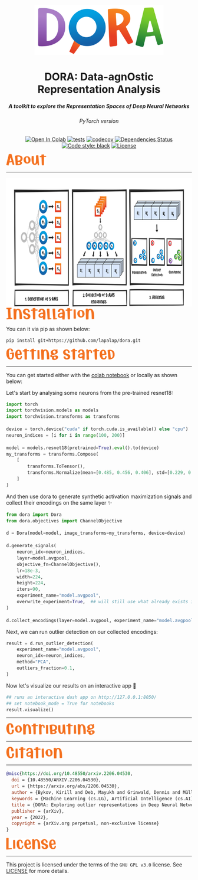 <div align="center">
  <img src="./assets/images/logo.svg" width="350"/>
</div>

<div align="center"><h1>DORA: Data-agnOstic Representation Analysis</h1>
<h5>A toolkit to explore the Representation Spaces of Deep Neural Networks</h5>
<h6>PyTorch version</h6></div>
<div align="center">

[![Open In Colab](https://colab.research.google.com/assets/colab-badge.svg)](https://colab.research.google.com/github/lapalap/dora/blob/master/examples/hello_dora.ipynb)
[![tests](https://github.com/lapalap/dora/actions/workflows/main.yml/badge.svg)](https://github.com/lapalap/dora/actions/workflows/main.yml)
[![codecov](https://codecov.io/gh/lapalap/dora/branch/dev/graph/badge.svg?token=UQ3QSHKSNR)](https://codecov.io/gh/lapalap/dora)
[![Dependencies Status](https://img.shields.io/badge/dependencies-up%20to%20date-brightgreen.svg)](https://github.com/lapalap/dora/pulls?utf8=%E2%9C%93&q=is%3Apr%20author%3Aapp%2Fdependabot)
[![Code style: black](https://img.shields.io/badge/code%20style-black-000000.svg)](https://github.com/psf/black)
[![License](https://img.shields.io/github/license/lapalap/dora)](https://github.com/lapalap/dora/blob/master/LICENSE)

</div>

<div align="left">
<img src="./assets/images/About.svg" height="32"/>
</div>
<hr />

<div align="center">
<img src="./assets/images/DORA.svg" height="350"/>
</div>

<div align="left">
<img src="./assets/images/Installation.svg" height="32"/>
</div>

You can it via pip as shown below:
```
pip install git+https://github.com/lapalap/dora.git
```

<div align="left">
<img src="./assets/images/Getting%20started.svg" height="32"/>
</div>
<hr />

You can get started either with the [colab notebook](https://colab.research.google.com/github/lapalap/dora/blob/master/examples/hello_dora.ipynb) or locally as shown below:

Let's start by analysing some neurons from the pre-trained resnet18:

```python
import torch
import torchvision.models as models
import torchvision.transforms as transforms

device = torch.device("cuda" if torch.cuda.is_available() else "cpu")
neuron_indices = [i for i in range(100, 200)]

model = models.resnet18(pretrained=True).eval().to(device)
my_transforms = transforms.Compose(
    [
        transforms.ToTensor(),
        transforms.Normalize(mean=[0.485, 0.456, 0.406], std=[0.229, 0.224, 0.225]),
    ]
)
```

And then use dora to generate synthetic activation maximization signals and collect their encodings on the same layer :sparkles:

```python
from dora import Dora
from dora.objectives import ChannelObjective

d = Dora(model=model, image_transforms=my_transforms, device=device)

d.generate_signals(
    neuron_idx=neuron_indices,
    layer=model.avgpool,
    objective_fn=ChannelObjective(),
    lr=18e-3,
    width=224,
    height=224,
    iters=90,
    experiment_name="model.avgpool",
    overwrite_experiment=True,  ## will still use what already exists if generation params are same
)

d.collect_encodings(layer=model.avgpool, experiment_name="model.avgpool")
```

Next, we can run outlier detection on our collected encodings:

```python
result = d.run_outlier_detection(
    experiment_name="model.avgpool",
    neuron_idx=neuron_indices,
    method="PCA",
    outliers_fraction=0.1,
)
```

Now let's visualize our results on an interactive app :eyes:
```python
## runs an interactive dash app on http://127.0.0.1:8050/
## set notebook_mode = True for notebooks
result.visualize()
```



<hr />
<div align="left">
<img src="./assets/images/Contributing.svg" height="32"/>
</div>
<hr />
<div align="left">
<img src="./assets/images/Citation.svg" height="32"/>
</div>
<hr />

```bibtex
@misc{https://doi.org/10.48550/arxiv.2206.04530,
  doi = {10.48550/ARXIV.2206.04530},
  url = {https://arxiv.org/abs/2206.04530},
  author = {Bykov, Kirill and Deb, Mayukh and Grinwald, Dennis and Müller, Klaus-Robert and Höhne, Marina M. -C.},
  keywords = {Machine Learning (cs.LG), Artificial Intelligence (cs.AI), Computer Vision and Pattern Recognition (cs.CV), Machine Learning (stat.ML), FOS: Computer and information sciences, FOS: Computer and information sciences},
  title = {DORA: Exploring outlier representations in Deep Neural Networks},
  publisher = {arXiv},
  year = {2022},
  copyright = {arXiv.org perpetual, non-exclusive license}
}
```

<div align="left">
<img src="./assets/images/License.svg" height="32"/>
</div>
<hr />

This project is licensed under the terms of the `GNU GPL v3.0` license. See [LICENSE](https://github.com/lapalap/dora/blob/master/LICENSE) for more details.
